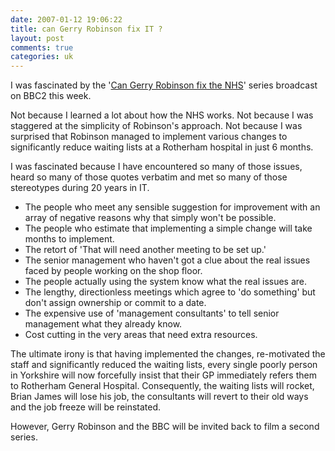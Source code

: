 ```yaml
---
date: 2007-01-12 19:06:22
title: can Gerry Robinson fix IT ?
layout: post
comments: true
categories: uk
---
```

I was fascinated by the 
'[Can Gerry Robinson fix the NHS](http://www.open2.net/nhs/)'
series broadcast on BBC2 this week.

Not because I learned a lot about how the NHS works. Not because I was
staggered at the simplicity of Robinson's approach. Not because I was
surprised that Robinson managed to implement various changes to
significantly reduce waiting lists at a Rotherham hospital in just 6
months.

I was fascinated because I have encountered so many of those issues,
heard so many of those quotes verbatim and met so many of those
stereotypes during 20 years in IT.

- The people who meet any sensible suggestion for improvement with an
  array of negative reasons why that simply won't be possible.
- The people who estimate that implementing a simple change will take
  months to implement.
- The retort of 'That will need another meeting to be set up.'
- The senior management who haven't got a clue about the real issues
  faced by people working on the shop floor.
- The people actually using the system know what the real issues are.
- The lengthy, directionless meetings which agree to 'do something'
  but don't assign ownership or commit to a date.
- The expensive use of 'management consultants' to tell senior
  management what they already know.
- Cost cutting in the very areas that need extra resources.

The ultimate irony is that having implemented the changes, re-motivated
the staff and significantly reduced the waiting lists, every single
poorly person in Yorkshire will now forcefully insist that their GP
immediately refers them to Rotherham General Hospital.
Consequently, the waiting lists will rocket, Brian James will lose his
job, the consultants will revert to their old ways and the job freeze
will be reinstated.

However, Gerry Robinson and the BBC will be invited back to film a
second series.
